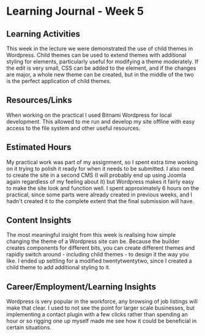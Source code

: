 # Learning Journal - Week 5

## Learning Activities

This week in the lecture we were demonstrated the use of child themes in Wordpress. Child themes can be used to extend themes with additional styling for elements, particularly useful for modifying a theme moderately. If the edit is very small, CSS can be added to the element, and if the changes are major, a whole new theme can be created, but in the middle of the two is the perfect application of child themes.

## Resources/Links

When working on the practical I used Bitnami Wordpress for local development. This allowed to me run and develop my site offline with easy access to the file system and other useful resources.

## Estimated Hours

My practical work was part of my assignment, so I spent extra time working on it trying to polish it ready for when it needs to be submitted. I also need to create the site in a second CMS (I will probably end up using Joomla again regardless of my feeling about it) but Wordpress makes it fairly easy to make the site look and function well. I spent approximately 6 hours on the practical, since some parts were already created in previous weeks, and I hadn't created it to the complete extent that the final submission will have.

## Content Insights

The most meaningful insight from this week is realising how simple changing the theme of a Wordpress site can be. Because the builder creates components for different bits, you can create different themes and rapidly switch around - including child themes - to design it the way you like. I ended up settling for a modified twentytwentytwo, since I created a child theme to add additional styling to it.

## Career/Employment/Learning Insights

Wordpress is very popular in the workforce, any browsing of job listings will make that clear. I used to not see the point for larger scale businesses, but implementing a contact plugin with a few clicks rather than spending an hour or so rigging one up myself made me see how it could be beneficial in certain situations.
